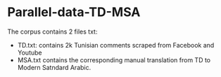 # Parallel-data-TD-MSA
The corpus contains 2 files txt: 
* TD.txt: contains 2k Tunisian comments scraped from Facebook and Youtube
* MSA.txt contains the corresponding manual translation from TD to Modern Satndard Arabic. 
